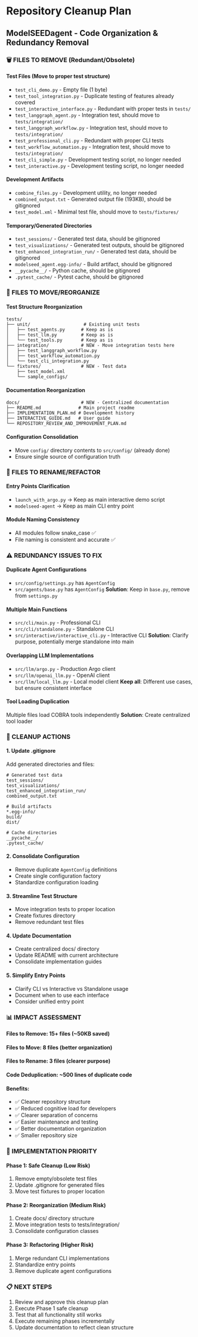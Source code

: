 # Repository Cleanup Plan
## ModelSEEDagent - Code Organization & Redundancy Removal

### 🗑️ FILES TO REMOVE (Redundant/Obsolete)

#### **Test Files (Move to proper test structure)**
- `test_cli_demo.py` - Empty file (1 byte)
- `test_tool_integration.py` - Duplicate testing of features already covered
- `test_interactive_interface.py` - Redundant with proper tests in `tests/`
- `test_langgraph_agent.py` - Integration test, should move to `tests/integration/`
- `test_langgraph_workflow.py` - Integration test, should move to `tests/integration/`
- `test_professional_cli.py` - Redundant with proper CLI tests
- `test_workflow_automation.py` - Integration test, should move to `tests/integration/`
- `test_cli_simple.py` - Development testing script, no longer needed
- `test_interactive.py` - Development testing script, no longer needed

#### **Development Artifacts**
- `combine_files.py` - Development utility, no longer needed
- `combined_output.txt` - Generated output file (193KB), should be gitignored
- `test_model.xml` - Minimal test file, should move to `tests/fixtures/`

#### **Temporary/Generated Directories**
- `test_sessions/` - Generated test data, should be gitignored
- `test_visualizations/` - Generated test outputs, should be gitignored
- `test_enhanced_integration_run/` - Generated test data, should be gitignored
- `modelseed_agent.egg-info/` - Build artifact, should be gitignored
- `__pycache__/` - Python cache, should be gitignored
- `.pytest_cache/` - Pytest cache, should be gitignored

### 📁 FILES TO MOVE/REORGANIZE

#### **Test Structure Reorganization**
```
tests/
├── unit/                    # Existing unit tests
│   ├── test_agents.py      # Keep as is
│   ├── test_llm.py         # Keep as is
│   └── test_tools.py       # Keep as is
├── integration/            # NEW - Move integration tests here
│   ├── test_langgraph_workflow.py
│   ├── test_workflow_automation.py
│   └── test_cli_integration.py
└── fixtures/               # NEW - Test data
    ├── test_model.xml
    └── sample_configs/
```

#### **Documentation Reorganization**
```
docs/                       # NEW - Centralized documentation
├── README.md              # Main project readme
├── IMPLEMENTATION_PLAN.md # Development history
├── INTERACTIVE_GUIDE.md   # User guide
└── REPOSITORY_REVIEW_AND_IMPROVEMENT_PLAN.md
```

#### **Configuration Consolidation**
- Move `config/` directory contents to `src/config/` (already done)
- Ensure single source of configuration truth

### 🔄 FILES TO RENAME/REFACTOR

#### **Entry Points Clarification**
- `launch_with_argo.py` → Keep as main interactive demo script
- `modelseed-agent` → Keep as main CLI entry point

#### **Module Naming Consistency**
- All modules follow snake_case ✅
- File naming is consistent and accurate ✅

### ⚠️ REDUNDANCY ISSUES TO FIX

#### **Duplicate Agent Configurations**
- `src/config/settings.py` has `AgentConfig`
- `src/agents/base.py` has `AgentConfig`
**Solution**: Keep in `base.py`, remove from `settings.py`

#### **Multiple Main Functions**
- `src/cli/main.py` - Professional CLI
- `src/cli/standalone.py` - Standalone CLI
- `src/interactive/interactive_cli.py` - Interactive CLI
**Solution**: Clarify purpose, potentially merge standalone into main

#### **Overlapping LLM Implementations**
- `src/llm/argo.py` - Production Argo client
- `src/llm/openai_llm.py` - OpenAI client
- `src/llm/local_llm.py` - Local model client
**Keep all**: Different use cases, but ensure consistent interface

#### **Tool Loading Duplication**
Multiple files load COBRA tools independently
**Solution**: Create centralized tool loader

### 🧹 CLEANUP ACTIONS

#### **1. Update .gitignore**
Add generated directories and files:
```
# Generated test data
test_sessions/
test_visualizations/
test_enhanced_integration_run/
combined_output.txt

# Build artifacts
*.egg-info/
build/
dist/

# Cache directories
__pycache__/
.pytest_cache/
```

#### **2. Consolidate Configuration**
- Remove duplicate `AgentConfig` definitions
- Create single configuration factory
- Standardize configuration loading

#### **3. Streamline Test Structure**
- Move integration tests to proper location
- Create fixtures directory
- Remove redundant test files

#### **4. Update Documentation**
- Create centralized docs/ directory
- Update README with current architecture
- Consolidate implementation guides

#### **5. Simplify Entry Points**
- Clarify CLI vs Interactive vs Standalone usage
- Document when to use each interface
- Consider unified entry point

### 📊 IMPACT ASSESSMENT

#### **Files to Remove**: 15+ files (~50KB saved)
#### **Files to Move**: 8 files (better organization)
#### **Files to Rename**: 3 files (clearer purpose)
#### **Code Deduplication**: ~500 lines of duplicate code

#### **Benefits**:
- ✅ Cleaner repository structure
- ✅ Reduced cognitive load for developers
- ✅ Clearer separation of concerns
- ✅ Easier maintenance and testing
- ✅ Better documentation organization
- ✅ Smaller repository size

### 🎯 IMPLEMENTATION PRIORITY

#### **Phase 1: Safe Cleanup (Low Risk)**
1. Remove empty/obsolete test files
2. Update .gitignore for generated files
3. Move test fixtures to proper location

#### **Phase 2: Reorganization (Medium Risk)**
1. Create docs/ directory structure
2. Move integration tests to tests/integration/
3. Consolidate configuration classes

#### **Phase 3: Refactoring (Higher Risk)**
1. Merge redundant CLI implementations
2. Standardize entry points
3. Remove duplicate agent configurations

### 📋 NEXT STEPS
1. Review and approve this cleanup plan
2. Execute Phase 1 safe cleanup
3. Test that all functionality still works
4. Execute remaining phases incrementally
5. Update documentation to reflect clean structure
